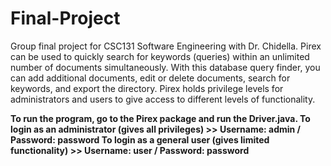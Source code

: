 # Final-Project
Group final project for CSC131 Software Engineering with Dr. Chidella.
Pirex can be used to quickly search for keywords (queries) within an unlimited number of documents simultaneously.
With this database query finder, you can add additional documents, edit or delete documents, search for keywords, and export the directory.
Pirex holds privilege levels for administrators and users to give access to different levels of functionality.

**To run the program, go to the Pirex package and run the Driver.java.
To login as an administrator (gives all privileges) >> Username: admin / Password: password
To login as a general user (gives limited functionality) >> Username: user / Password: password**
